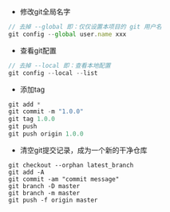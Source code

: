 - 修改git全局名字

```javascript
// 去掉 --global 即：仅仅设置本项目的 git 用户名
git config --global user.name xxx
```

- 查看git配置

```javascript
// 去掉 --local 即：查看本地配置
git config --local --list

```

- 添加tag

```js
git add *
git commit -m "1.0.0"
git tag 1.0.0
git push
git push origin 1.0.0
```

- 清空git提交记录，成为一个新的干净仓库

```
git checkout --orphan latest_branch
git add -A
git commit -am "commit message"
git branch -D master
git branch -m master
git push -f origin master
```

